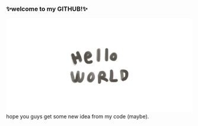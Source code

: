 
### ✨welcome to my GITHUB!✨

<img src=desktopPic.png>
hope you guys get some new idea from my code (maybe).

<!-- BLOG-POST-LIST:START -->
<!-- BLOG-POST-LIST:END -->

